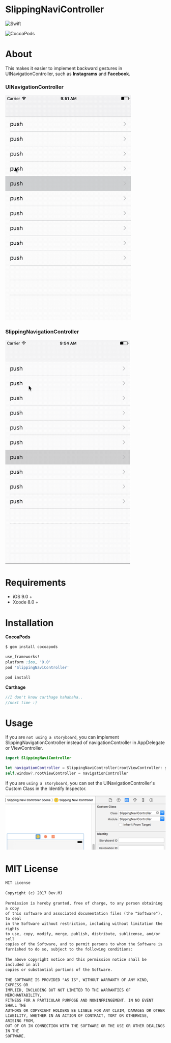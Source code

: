 # SlippingNaviController

![Swift](https://img.shields.io/badge/Swift-3.0-orange.svg)

![CocoaPods](https://img.shields.io/cocoapods/v/SlippingNaviController.svg)

# About

This makes it easier to implement backward gestures in UINavigationController, such as **Instagrams** and **Facebook**.

### UINavigationController

![gifImage](READMEImages/UINavigationController.gif)



### SlippingNavigationController

![gifImage](READMEImages/SlippingNaviController.gif)

# Requirements

* iOS 9.0 +
* Xcode 8.0 +

# Installation

**CocoaPods**

```ruby
$ gem install cocoapods
```

```ruby
use_frameworks!
platform :ios, '9.0'
pod 'SlippingNaviController'
```

```ruby
pod install
```



**Carthage**

```swift
//I don't know carthage hahahaha..
//next time :)
```



# Usage

If you are `not using a storyboard`, you can implement SlippingNavigationController instead of navigationController in AppDelegate or ViewController.

```swift
import SlippingNaviController
```

```swift
let navigationController = SlippingNaviController(rootViewController: yourviewController)
self.window?.rootViewController = navigationController
```



If you are `using a storyboard`, you can set the UINavigationController's Custom Class in the Identify Inspector.

![image](READMEImages/IdentifyInspector.png)



# MIT License

```
MIT License

Copyright (c) 2017 Dev.MJ

Permission is hereby granted, free of charge, to any person obtaining a copy
of this software and associated documentation files (the "Software"), to deal
in the Software without restriction, including without limitation the rights
to use, copy, modify, merge, publish, distribute, sublicense, and/or sell
copies of the Software, and to permit persons to whom the Software is
furnished to do so, subject to the following conditions:

The above copyright notice and this permission notice shall be included in all
copies or substantial portions of the Software.

THE SOFTWARE IS PROVIDED "AS IS", WITHOUT WARRANTY OF ANY KIND, EXPRESS OR
IMPLIED, INCLUDING BUT NOT LIMITED TO THE WARRANTIES OF MERCHANTABILITY,
FITNESS FOR A PARTICULAR PURPOSE AND NONINFRINGEMENT. IN NO EVENT SHALL THE
AUTHORS OR COPYRIGHT HOLDERS BE LIABLE FOR ANY CLAIM, DAMAGES OR OTHER
LIABILITY, WHETHER IN AN ACTION OF CONTRACT, TORT OR OTHERWISE, ARISING FROM,
OUT OF OR IN CONNECTION WITH THE SOFTWARE OR THE USE OR OTHER DEALINGS IN THE
SOFTWARE.
```

